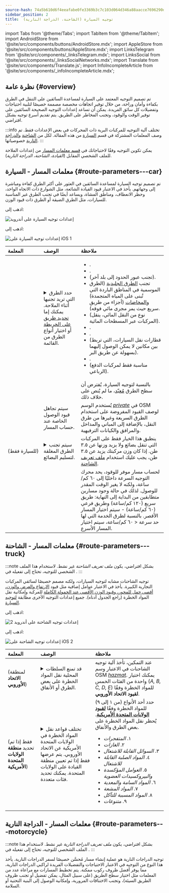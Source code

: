 ```yaml
---
source-hash: 74a5b610d6f4eeafabe0fe3369b3c7c103d064d346a88aacce7696290df5bb64
sidebar_position: 2
title:  توجيه السيارة (الشاحنة، الدراجة النارية)
---
```


import Tabs from '@theme/Tabs';
import TabItem from '@theme/TabItem';
import AndroidStore from '@site/src/components/buttons/AndroidStore.mdx';
import AppleStore from '@site/src/components/buttons/AppleStore.mdx';
import LinksTelegram from '@site/src/components/_linksTelegram.mdx';
import LinksSocial from '@site/src/components/_linksSocialNetworks.mdx';
import Translate from '@site/src/components/Translate.js';
import InfoIncompleteArticle from '@site/src/components/_infoIncompleteArticle.mdx';

## نظرة عامة {#overview}

تم تصميم التوجيه المعتمد على السيارة لمساعدة السائقين على التنقل في الطرق بكفاءة وأمان وراحة، من خلال توفير اتجاهات مخصصة مصممة خصيصًا لتلبية احتياجات وتفضيلات كل سائق الفريدة. يمكن أن تساعد إعدادات التوجيه الصحيحة السائقين على توفير الوقت والوقود، وتجنب المخاطر على الطريق. يتم تقديم أسرع توجيه بشكل افتراضي.

:::info
تختلف آلية التوجيه للمركبات البرية ذات المحركات في بعض الإعدادات فقط. تم وصف المعلمات المشتركة في قسم [السيارة](#route-parameters---car) من هذه المقالة. لكل من [الشاحنة](#route-parameters---truck) و[الدراجة النارية](#route-parameters---motorcycle) خصوصياتها.
:::

يمكن تكوين التوجيه وفقًا لاحتياجاتك في [قسم معلمات المسار](../../navigation/guidance/navigation-settings.md#route-parameters) من إعدادات الملاحة للملف الشخصي المقابل (*القيادة، الشاحنة، الدراجة النارية*).

## معلمات المسار - السيارة {#route-parameters---car}

تم تصميم توجيه السيارة لمساعدة السائقين في العثور على أكثر الطرق كفاءة ومباشرة إلى وجهاتهم. يأخذ في الاعتبار قيود القيادة الشائعة، مثل الشوارع ذات الاتجاه الواحد، وحظر الانعطاف، ومناطق المشاة، ويساعد أيضًا في تجنب الطرق غير المناسبة للسيارات، مثل الطرق الضيقة أو الطرق ذات قيود الوزن.

<Tabs groupId="operating-systems" queryString="current-os">

<TabItem value="android" label="أندرويد">

اذهب إلى: *<Translate android="true" ids="shared_string_menu,shared_string_settings,application_profiles,routing_settings_2,route_parameters"/>*

![إعدادات توجيه السيارة على أندرويد](@site/static/img/navigation/routing/routing_car_settings_andr_2.png)

</TabItem>

<TabItem value="ios" label="iOS">

اذهب إلى: *<Translate ios="true" ids="shared_string_menu,shared_string_settings,application_profiles,routing_settings_2,route_parameters"/>*

![إعدادات توجيه السيارة على iOS 1](@site/static/img/navigation/routing/car_routing_ios.png)

</TabItem>

</Tabs>

| المعلمة | الوصف | ملاحظة |
|:------------|:---------------|:---------------|
| *<Translate android="true" ids="impassable_road"/>* | <details><summary> حدد الطرق التي تريد تجنبها أثناء الملاحة. يمكنك إما [تحديد طريق على الخريطة](../../map/map-context-menu/#avoid-road) أو اختيار أنواع الطرق من القائمة. </summary>![تجنب الطرق على أندرويد](@site/static/img/navigation/routing/car_avoid_roads_andr.png) </details> | <ul><li>[<Translate android="true" ids="routing_attr_avoid_toll_name"/>](https://wiki.openstreetmap.org/wiki/Key:toll).</li><li>[<Translate android="true" ids="routing_attr_avoid_unpaved_name"/>](https://wiki.openstreetmap.org/wiki/Key:surface).</li><li>[<Translate android="true" ids="routing_attr_avoid_borders_name"/>](https://wiki.openstreetmap.org/wiki/Tag:barrier%3Dborder_control) (تجنب عبور الحدود إلى بلد آخر).</li><li>تجنب [الطرق الجليدية](https://wiki.openstreetmap.org/wiki/Key:ice_road) (الطرق الموسمية في المناطق الباردة التي تُبنى على المياه المتجمدة) و[المخاضات](https://wiki.openstreetmap.org/wiki/Tag:ford%3Dyes) (أجزاء من طريق سريع حيث يمر مجرى مائي فوقه). </li><li>[<Translate android="true" ids="routing_attr_avoid_ferries_name"/>](https://wiki.openstreetmap.org/wiki/Ferries) (نوع من النقل المائي، ينقل المركبات عبر المسطحات المائية).</li><li>[<Translate android="true" ids="routing_attr_avoid_motorway_name"/>](https://wiki.openstreetmap.org/wiki/Tag:highway%3Dmotorway).</li><li>[<Translate android="true" ids="routing_attr_avoid_low_emission_zone_name"/>](https://wiki.openstreetmap.org/wiki/Tag:boundary%3Dlow_emission_zone).</li><li>[<Translate android="true" ids="routing_attr_avoid_shuttle_train_name"/>](https://wiki.openstreetmap.org/wiki/Proposed_features/shuttle_train) (قطارات نقل السيارات، التي تربط بين مكانين لا يمكن الوصول إليهما بسهولة عن طريق البر).</li><li>[<Translate android="true" ids="routing_attr_avoid_tunnels_name"/>](https://wiki.openstreetmap.org/wiki/Key:tunnel).</li><li>[<Translate android="true" ids="routing_attr_avoid_4wd_only_name"/>](https://wiki.openstreetmap.org/wiki/Key:4wd_only) (مناسبة فقط لمركبات الدفع الرباعي).</li></ul>|
| *<Translate android="true" ids="prefer_in_routing_title"/>* | <Translate android="true" ids="routing_attr_driving_style_prefer_unpaved_description"/> | بالنسبة لتوجيه السيارة، يُفترض أن سطح الطرق [مُعبّد](https://wiki.openstreetmap.org/wiki/Key:surface)، ما لم يُنص على خلاف ذلك. |
| *<Translate android="true" ids="routing_attr_allow_private_name"/>* | سيتم تجاهل قيود الوصول الخاصة عند حساب المسار. | يُستخدم الوسم *[private](https://wiki.openstreetmap.org/wiki/Key:access)* في OSM لوصف القيود المفروضة على استخدام الطرق السريعة وغيرها من طرق النقل، بالإضافة إلى المباني والمداخل والمرافق والكيانات الترفيهية. |
| *<Translate android="true" ids="routing_attr_goods_restrictions_name"/>* (للسيارة&nbsp;فقط) | <details><summary> سيتم تجنب الطرق المغلقة لتسليم البضائع. </summary>![تسليم البضائع على أندرويد](@site/static/img/navigation/routing/goods_delivery_andr.png) </details>| ينطبق هذا الخيار فقط على المركبات التي تنقل بضائع ولا يزيد وزنها عن ٣.٥ طن. إذا كان وزن مركبتك يزيد عن ٣.٥ طن، يجب عليك استخدام [ملف تعريف الشاحنة](#route-parameters---truck). |
| *<Translate android="true" ids="routing_attr_short_way_name"/>* | <Translate android="true" ids="routing_attr_short_way_description"/> | لحساب مسار موفر للوقود، يحد محرك التوجيه السرعة داخليًا إلى ٦٠ كم/ساعة، ولكنه لا يغير الوقت المقدر للوصول. لذلك في حالة وجود مسارين متطابقين من البداية إلى النهاية: طريق سريع (١٢٠ كم/ساعة) وطريق فرعي (٦٠ كم/ساعة) - سيتم اختيار المسار الأقصر. بالنسبة لطرق الخدمة التي لها حد سرعة < ٦٠ كم/ساعة، سيتم اختيار المسار الأسرع. |

## معلمات المسار - الشاحنة {#route-parameters---truck}

:::note
بشكل افتراضي، يكون *ملف تعريف الشاحنة* غير نشط. لاستخدام هذا الملف الشخصي للتوجيه، تحتاج إلى تفعيله في *<Translate android="true" ids="shared_string_menu,shared_string_settings,application_profiles"/>*.
:::

توجيه الشاحنات مشابه لتوجيه السيارات، ولكنه مصمم خصيصًا لسائقي المركبات التجارية الكبيرة. يأخذ في الاعتبار عوامل إضافية مثل قيود [الارتفاع والعرض والوزن، أقصى حمل للمحور، وقيود الوزن الأقصى عند الحمولة الكاملة](../guidance/vehicle-parameters.md#size-parameters) للمركبة وإمكانية نقل المواد الخطرة (راجع الجدول أدناه). جميع إعدادات التوجيه الأخرى مطابقة [لتوجيه السيارة](#route-parameters---car).

<Tabs groupId="operating-systems" queryString="current-os">

<TabItem value="android" label="أندرويد">

اذهب إلى: *<Translate android="true" ids="shared_string_menu,shared_string_settings,application_profiles,routing_settings_2,route_parameters"/>*

![إعدادات توجيه الشاحنة على أندرويد 2](@site/static/img/navigation/routing/routing_truck_andr.png)

</TabItem>

<TabItem value="ios" label="iOS">

اذهب إلى: *<Translate ios="true" ids="shared_string_menu,shared_string_settings,application_profiles,routing_settings_2,route_parameters"/>*

![إعدادات توجيه الشاحنة على iOS 2](@site/static/img/navigation/routing/truck_routing_ios.png)

</TabItem>

</Tabs>

| المعلمة | الوصف | ملاحظة |
|:------------|:---------------|:---------------|
| *<Translate android="true" ids="transport_hazmat_title"/>* (لمنطقة **الاتحاد الأوروبي**) | <details><summary> قد تمنع السلطات المحلية نقل المواد الخطرة على بعض الطرق أو الأنفاق. </summary> ![نقل المواد الخطرة على أندرويد](@site/static/img/navigation/routing/routing_truck_hazmat_andr.png) </details> | عند التمكين، تأخذ آلية توجيه الشاحنات في الاعتبار وسم OSM *[hazmat](https://wiki.openstreetmap.org/wiki/Key:hazmat)*. يمكنك اختيار واحدة من الفئات الخمس (*A, B, C, D, E*) للمواد الخطرة وفقًا **لقيود الاتحاد الأوروبي**. |
| *<Translate android="true" ids="dangerous_goods"/>* (فقط إذا تم تحديد **منطقة الولايات المتحدة الأمريكية**) | <details><summary> تختلف قواعد نقل المواد الخطرة في الولايات المتحدة الأمريكية عن الاتحاد الأوروبي. يتم عرضها فقط إذا تم تعيين منطقة القيادة على الولايات المتحدة. يمكنك تحديد فئات متعددة. </summary> ![نقل المواد الخطرة على أندرويد](@site/static/img/navigation/routing/routing_truck_dangerous_goods_andr.png) </details> | حدد أحد الأنواع (من ١ إلى ٩) للمواد الخطرة وفقًا [**لقيود الولايات المتحدة الأمريكية**](https://www.iafc.org/topics-and-tools/hazmat/fusion-center/transportation-commodities/dot-hazard-classification-system). يُحظر نقل المواد الخطرة على بعض الطرق والأنفاق. <ul><li>١. *المتفجرات* </li><li> ٢. *الغازات* </li><li> ٣. *السوائل القابلة للاشتعال* </li><li> ٤. *المواد الصلبة القابلة للاشتعال* </li><li> ٥. *العوامل المؤكسدة والبيروكسيدات العضوية* </li><li> ٦. *المواد السامة والمعدية* </li><li> ٧. *المواد المشعة* </li><li> ٨. *المواد المسببة للتآكل* </li><li> ٩. *متنوعات* </li></ul> |

## معلمات المسار - الدراجة النارية {#route-parameters---motorcycle}

:::note
بشكل افتراضي، يكون *ملف تعريف الدراجة النارية* غير نشط. لاستخدام هذا الملف الشخصي للتوجيه، تحتاج إلى تفعيله في *<Translate android="true" ids="shared_string_menu,shared_string_settings,application_profiles"/>*.
:::

توجيه الدراجات النارية هو عملية إنشاء مسار مُحسَّن خصيصًا لسفر الدراجات النارية. يأخذ هذا النوع من التوجيه في الاعتبار الاحتياجات والتفضيلات الفريدة لراكبي الدراجات النارية، مما يوفر أفضل ظروف ركوب ممكنة. يتم تخطيط المسارات مع مراعاة عدد من المعلمات مثل اختيار سطح الطريق (على سبيل المثال، يمكن تفضيل أو تجنب ظروف الطريق السيئة)، وتجنب الاختناقات المرورية، وإمكانية الوصول إلى البنية التحتية أو السلامة.